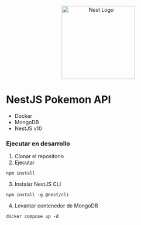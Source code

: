 <p align="center">
  <a href="http://nestjs.com/" target="blank"><img src="https://nestjs.com/img/logo-small.svg" width="200" alt="Nest Logo" /></a>
</p>

# NestJS Pokemon API

* Docker
* MongoDB
* NestJS v10


### Ejecutar en desarrollo

1. Clonar el repositorio
2. Ejecutar 

``` 
npm install 
```

3. Instalar NestJS CLI

``` 
npm install -g @nest/cli 
```

4. Levantar contenedor de MongoDB

``` 
docker compose up -d 
```

